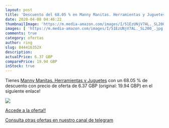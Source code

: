 ```yaml
---
layout: post
title: 'Descuento del 68.05 % en Manny Manitas. Herramientas y Juguetes'
date: 2020-04-08 04:46:22
thumbnailImage: 'https://m.media-amazon.com/images/I/51EzUNjV7AL._SL200_.jpg'
images: [ 'https://m.media-amazon.com/images/I/51EzUNjV7AL._SL200_.jpg' ]
comments: true
category: ofertas
author: ring
slug: 844416352X
description:
actualPrice: 6.37 GBP
comparePrice: 19.94 GBP
inStock: true
---
```


Tienes [Manny Manitas. Herramientas y Juguetes](https://www.amazon.com/dp/844416352X/?tag=redken08-20) con un 68.05 % de descuento con precio de oferta de 6.37 GBP (original: 19.94 GBP) en el siguiente enlace!

[![](https://m.media-amazon.com/images/I/51EzUNjV7AL._SL200_.jpg)](https://www.amazon.com/dp/844416352X/?tag=redken08-20)

[Accede a la oferta!!](https://www.amazon.com/dp/844416352X/?tag=redken08-20)

[Consulta otras ofertas en nuestro canal de telegram](https://t.me/s/ofertas25)
